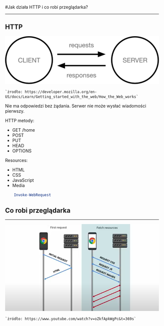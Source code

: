 #Jak działa HTTP i co robi przeglądarka? 
***
## HTTP 
![warstwy](img/simple-client-server.png)

    `żrodło: https://developer.mozilla.org/en-US/docs/Learn/Getting_started_with_the_web/How_the_Web_works`

Nie ma odpowiedzi bez żądania. Serwer nie może wysłać wiadomości pierwszy.

HTTP metody:    
- GET /home
- POST
- PUT
- HEAD
- OPTIONS

Resources:
- HTML
- CSS
- JavaScript
- Media

```powershell
    Invoke-WebRequest
```


## Co robi przeglądarka
***

![warstwy](img/browser.png)

    `żródło: https://www.youtube.com/watch?v=oZkfApkWgPc&t=369s`